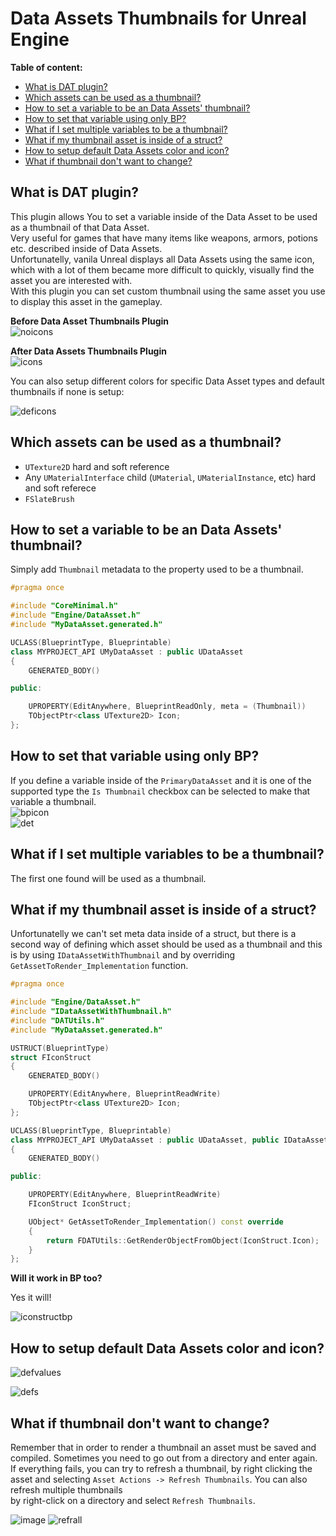 # Data Assets Thumbnails for Unreal Engine

**Table of content:**
- [What is DAT plugin?](#what-is-dat-plugin)
- [Which assets can be used as a thumbnail?](#which-assets-can-be-used-as-a-thumbnail)
- [How to set a variable to be an Data Assets' thumbnail?](#which-assets-can-be-used-as-a-thumbnail)
- [How to set that variable using only BP?](#how-to-set-that-variable-using-only-BP)
- [What if I set multiple variables to be a thumbnail?](#what-if-i-set-multiple-variables-to-be-a-thumbnail)
- [What if my thumbnail asset is inside of a struct?](#what-if-my-thumbnail-asset-is-inside-of-a-struct)
- [How to setup default Data Assets color and icon?](#how-to-setup-default-data-assets-color-and-icon)
- [What if thumbnail don't want to change?](#what-if-thumbnail-dont-want-to-change)

## What is DAT plugin?

This plugin allows You to set a variable inside of the Data Asset to be used as a thumbnail of that Data Asset.  
Very useful for games that have many items like weapons, armors, potions etc. described inside of Data Assets.  
Unfortunatelly, vanila Unreal displays all Data Assets using the same icon, which with a lot of them became more difficult
to quickly, visually find the asset you are interested with.  
With this plugin you can set custom thumbnail using the same asset you use to display this asset in the gameplay.

  
**Before Data Asset Thumbnails Plugin**  
![noicons](https://github.com/user-attachments/assets/34304c28-e8e8-41cc-be4f-d9803fb22ab1)

**After Data Assets Thumbnails Plugin**  
![icons](https://github.com/user-attachments/assets/6e039af2-75b7-454d-aad4-f44e6c03fb07)
  
You can also setup different colors for specific Data Asset types and default thumbnails if none is setup:

![deficons](https://github.com/user-attachments/assets/f53f0497-dd84-473c-9c4c-8a4839de0a06)

## Which assets can be used as a thumbnail?

* `UTexture2D` hard and soft reference
* Any `UMaterialInterface` child (`UMaterial`, `UMaterialInstance`, etc) hard and soft referece
* `FSlateBrush`

## How to set a variable to be an Data Assets' thumbnail?  

Simply add `Thumbnail` metadata to the property used to be a thumbnail.

```cpp
#pragma once

#include "CoreMinimal.h"
#include "Engine/DataAsset.h"
#include "MyDataAsset.generated.h"

UCLASS(BlueprintType, Blueprintable)
class MYPROJECT_API UMyDataAsset : public UDataAsset
{
	GENERATED_BODY()

public:

	UPROPERTY(EditAnywhere, BlueprintReadOnly, meta = (Thumbnail))
	TObjectPtr<class UTexture2D> Icon;
};
```

## How to set that variable using only BP?  

If you define a variable inside of the `PrimaryDataAsset` and it is one of the supported type the `Is Thumbnail` checkbox can be selected to make that variable a thumbnail.  
![bpicon](https://github.com/user-attachments/assets/4aa7385d-382e-4401-9cba-5862e0d5c438)  
![det](https://github.com/user-attachments/assets/ce216e1b-692c-46bf-b01f-9f39a7a7059e)  

## What if I set multiple variables to be a thumbnail?  
The first one found will be used as a thumbnail.  

## What if my thumbnail asset is inside of a struct?  
Unfortunatelly we can't set meta data inside of a struct, but there is a second way of defining which asset should be used as a thumbnail and this is by using `IDataAssetWithThumbnail` and by overriding `GetAssetToRender_Implementation` function.

```cpp
#pragma once

#include "Engine/DataAsset.h"
#include "IDataAssetWithThumbnail.h"
#include "DATUtils.h"
#include "MyDataAsset.generated.h"

USTRUCT(BlueprintType)
struct FIconStruct
{
	GENERATED_BODY()

	UPROPERTY(EditAnywhere, BlueprintReadWrite)
	TObjectPtr<class UTexture2D> Icon;
};

UCLASS(BlueprintType, Blueprintable)
class MYPROJECT_API UMyDataAsset : public UDataAsset, public IDataAssetWithThumbnail
{
	GENERATED_BODY()

public:

	UPROPERTY(EditAnywhere, BlueprintReadWrite)
	FIconStruct IconStruct;

	UObject* GetAssetToRender_Implementation() const override
	{
		return FDATUtils::GetRenderObjectFromObject(IconStruct.Icon);
	}
};
```

**Will it work in BP too?**

Yes it will!

![iconstructbp](https://github.com/user-attachments/assets/054e4c15-842e-46c9-a673-6eb28bddc304)

## How to setup default Data Assets color and icon?  

![defvalues](https://github.com/user-attachments/assets/0f6589d6-e27d-4013-b7ac-53b9dd4f851e)

![defs](https://github.com/user-attachments/assets/106c63fa-f22d-4109-bdcd-adb0c4f9cdb0)  


## What if thumbnail don't want to change?  

Remember that in order to render a thumbnail an asset must be saved and compiled. Sometimes you need to go out from a directory and enter again.  
If everything fails, you can try to refresh a thumbnail, by right clicking the asset and selecting `Asset Actions -> Refresh Thumbnails`. You can also refresh multiple thumbnails  
by right-click on a directory and select `Refresh Thumbnails`.  

![image](https://github.com/user-attachments/assets/68c3146b-8682-4945-81d8-6391142f6ab4) ![refrall](https://github.com/user-attachments/assets/793f7df5-aeea-4593-8234-5340f6c329ab)  





